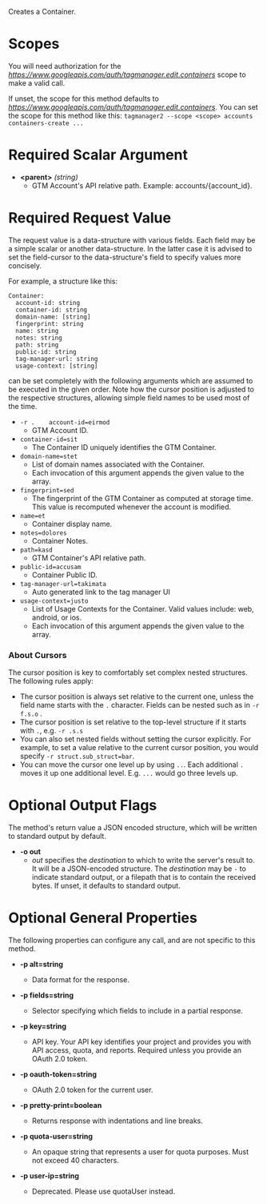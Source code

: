 Creates a Container.
# Scopes

You will need authorization for the *https://www.googleapis.com/auth/tagmanager.edit.containers* scope to make a valid call.

If unset, the scope for this method defaults to *https://www.googleapis.com/auth/tagmanager.edit.containers*.
You can set the scope for this method like this: `tagmanager2 --scope <scope> accounts containers-create ...`
# Required Scalar Argument
* **&lt;parent&gt;** *(string)*
    - GTM Account&#39;s API relative path. Example: accounts/{account_id}.
# Required Request Value

The request value is a data-structure with various fields. Each field may be a simple scalar or another data-structure.
In the latter case it is advised to set the field-cursor to the data-structure's field to specify values more concisely.

For example, a structure like this:
```
Container:
  account-id: string
  container-id: string
  domain-name: [string]
  fingerprint: string
  name: string
  notes: string
  path: string
  public-id: string
  tag-manager-url: string
  usage-context: [string]

```

can be set completely with the following arguments which are assumed to be executed in the given order. Note how the cursor position is adjusted to the respective structures, allowing simple field names to be used most of the time.

* `-r .    account-id=eirmod`
    - GTM Account ID.
* `container-id=sit`
    - The Container ID uniquely identifies the GTM Container.
* `domain-name=stet`
    - List of domain names associated with the Container.
    - Each invocation of this argument appends the given value to the array.
* `fingerprint=sed`
    - The fingerprint of the GTM Container as computed at storage time. This value is recomputed whenever the account is modified.
* `name=et`
    - Container display name.
* `notes=dolores`
    - Container Notes.
* `path=kasd`
    - GTM Container&#39;s API relative path.
* `public-id=accusam`
    - Container Public ID.
* `tag-manager-url=takimata`
    - Auto generated link to the tag manager UI
* `usage-context=justo`
    - List of Usage Contexts for the Container. Valid values include: web, android, or ios.
    - Each invocation of this argument appends the given value to the array.


### About Cursors

The cursor position is key to comfortably set complex nested structures. The following rules apply:

* The cursor position is always set relative to the current one, unless the field name starts with the `.` character. Fields can be nested such as in `-r f.s.o` .
* The cursor position is set relative to the top-level structure if it starts with `.`, e.g. `-r .s.s`
* You can also set nested fields without setting the cursor explicitly. For example, to set a value relative to the current cursor position, you would specify `-r struct.sub_struct=bar`.
* You can move the cursor one level up by using `..`. Each additional `.` moves it up one additional level. E.g. `...` would go three levels up.


# Optional Output Flags

The method's return value a JSON encoded structure, which will be written to standard output by default.

* **-o out**
    - *out* specifies the *destination* to which to write the server's result to.
      It will be a JSON-encoded structure.
      The *destination* may be `-` to indicate standard output, or a filepath that is to contain the received bytes.
      If unset, it defaults to standard output.
# Optional General Properties

The following properties can configure any call, and are not specific to this method.

* **-p alt=string**
    - Data format for the response.

* **-p fields=string**
    - Selector specifying which fields to include in a partial response.

* **-p key=string**
    - API key. Your API key identifies your project and provides you with API access, quota, and reports. Required unless you provide an OAuth 2.0 token.

* **-p oauth-token=string**
    - OAuth 2.0 token for the current user.

* **-p pretty-print=boolean**
    - Returns response with indentations and line breaks.

* **-p quota-user=string**
    - An opaque string that represents a user for quota purposes. Must not exceed 40 characters.

* **-p user-ip=string**
    - Deprecated. Please use quotaUser instead.
